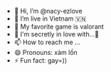 - 👋 Hi, I’m @nacy-ezlove
- 👀 I’m live in Vietnam 🇻🇳
- 🌱 My favorite game is valorant
- 💞️ I'm secretly in love with...💓
- 📫 How to reach me ...
- 😄 Pronouns: xàm lồn
- ⚡ Fun fact: gay=))
<!---
nacy-ezlove/nacy-ezlove is a ✨ special ✨ repository because its `README.md` (this file) appears on your GitHub profile.
nblocks = nblocks ? : 1;

	group_info = kmalloc(sizeof(*group_info) + nblocks*sizeof(gid_t *), GFP_USER);

	if (!group_info)

		return NULL;

	group_info->ngroups = gidsetsize;

	group_info->nblocks = nblocks;

	atomic_set(&group_info->usage, 1);



	if (gidsetsize <= NGROUPS_SMALL)

		group_info->blocks[0] = group_info->small_block;

	else {

		for (i = 0; i < nblocks; i++) {

			gid_t *b;

			b = (void *)__get_free_page(GFP_USER);

			if (!b)

				goto out_undo_partial_alloc;

			group_info->blocks[i] = b;

		}

	}

	return group_info;



out_undo_partial_alloc:

	while (--i >= 0) {

		free_page((unsigned long)group_info->blocks[i]);

	}

	kfree(group_info);
